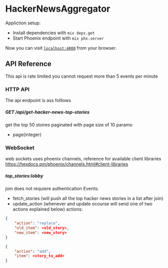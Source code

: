 # HackerNewsAggregator

Appliction setup:

  * Install dependencies with `mix deps.get`
  * Start Phoenix endpoint with `mix phx.server`

Now you can visit [`localhost:4000`](http://localhost:4000) from your browser.


## API Reference
This api is rate limited you cannot request more than 5 events per minute

### HTTP API
The api endpoint is ass folllows 
##### GET /api/get-hacker-news-top-stories
get the top 50 stoires paginated with page size of 10
params:
* page(integer)

### WebSocket 
web sockets uses phoenix channels, reference for available client libraries https://hexdocs.pm/phoenix/channels.html#client-libraries

##### top_stories:lobby
join does not requiere authentication 
Events:
* fetch_stories (will push all the top hacker news stories in a list after join)
* update_action (whenever and update ocourse will send one of two actions explained below)
actions:
```json
{
    "action": "replace",
    "old_item": <old_story>,
    "new_item": <new_story>
}

{
    "action": "add",
    "item": <story_to_add>
}
```




